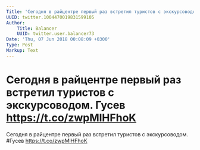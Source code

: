 ```yaml
---
Title: 'Сегодня в райцентре первый раз встретил туристов с экскурсоводом. Гусев https://t.co/zwpMlHFhoK'
UUID: twitter.1004470019831599105
Author:
    Title: Balancer
    UUID: twitter.user.balancer73
Date: 'Thu, 07 Jun 2018 00:08:09 +0300'
Type: Post
Markup: Text
---
```


# Сегодня в райцентре первый раз встретил туристов с экскурсоводом. Гусев https://t.co/zwpMlHFhoK

Сегодня в райцентре первый раз встретил туристов с
экскурсоводом. #Гусев https://t.co/zwpMlHFhoK